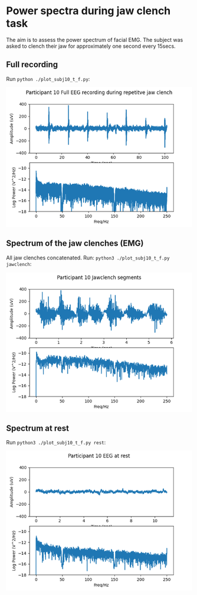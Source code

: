 # Power spectra during jaw clench task

The aim is to assess the power spectrum of facial EMG.
The subject was asked to clench their jaw for approximately
one second every 15secs.

## Full recording

Run `python ./plot_subj10_t_f.py`:

![alt tag](wholerec.png)


## Spectrum of the jaw clenches (EMG)

All jaw clenches concatenated. Run: `python3 ./plot_subj10_t_f.py jawclench`:

![alt tag](jawclench.png)


## Spectrum at rest

Run `python3 ./plot_subj10_t_f.py rest`:

![alt tag](rest.png)
